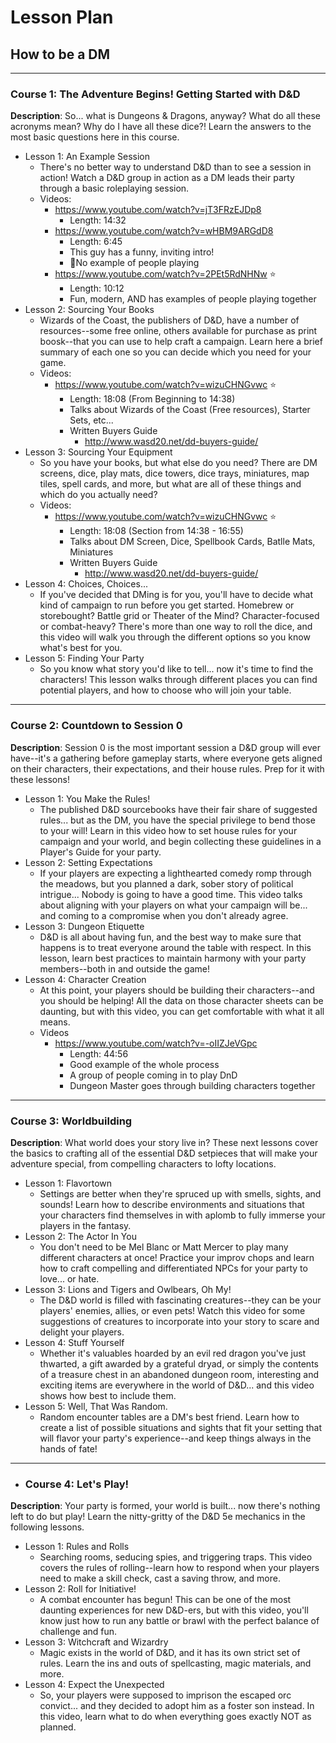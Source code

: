 # Lesson Plan

## How to be a DM

---

### Course 1: The Adventure Begins! Getting Started with D&D

**Description**: So... what is Dungeons & Dragons, anyway? What do all these acronyms mean? Why do I have all these dice?! Learn the answers to the most basic questions here in this course.

- Lesson 1: An Example Session
  - There's no better way to understand D&D than to see a session in action! Watch a D&D group in action as a DM leads their party through a basic roleplaying session.
  - Videos:
    - https://www.youtube.com/watch?v=jT3FRzEJDp8
      - Length: 14:32
    - https://www.youtube.com/watch?v=wHBM9ARGdD8  
      - Length: 6:45
      - This guy has a funny, inviting intro!
      - 🚫No example of people playing
    - https://www.youtube.com/watch?v=2PEt5RdNHNw ⭐️
      - Length: 10:12
      - Fun, modern, AND has examples of people playing together
- Lesson 2: Sourcing Your Books
  - Wizards of the Coast, the publishers of D&D, have a number of resources--some free online, others available for purchase as print boosk--that you can use to help craft a campaign. Learn here a brief summary of each one so you can decide which you need for your game.
  - Videos:
    - https://www.youtube.com/watch?v=wizuCHNGvwc ⭐️
      - Length: 18:08 (From Beginning to 14:38)
      - Talks about Wizards of the Coast (Free resources), Starter Sets, etc...
      - Written Buyers Guide
        - http://www.wasd20.net/dd-buyers-guide/
- Lesson 3: Sourcing Your Equipment
  - So you have your books, but what else do you need? There are DM screens, dice, play mats, dice towers, dice trays, miniatures, map tiles, spell cards, and more, but what are all of these things and which do you actually need?
  - Videos:
    - https://www.youtube.com/watch?v=wizuCHNGvwc ⭐️
      - Length: 18:08 (Section from 14:38 - 16:55)
      - Talks about DM Screen, Dice, Spellbook Cards, Batlle Mats, Miniatures
      - Written Buyers Guide
        - http://www.wasd20.net/dd-buyers-guide/
- Lesson 4: Choices, Choices...
  - If you've decided that DMing is for you, you'll have to decide what kind of campaign to run before you get started. Homebrew or storebought? Battle grid or Theater of the Mind? Character-focused or combat-heavy? There's more than one way to roll the dice, and this video will walk you through the different options so you know what's best for you.
- Lesson 5: Finding Your Party
  - So you know what story you'd like to tell... now it's time to find the characters! This lesson walks through different places you can find potential players, and how to choose who will join your table.
  

---

### Course 2: Countdown to Session 0

**Description**: Session 0 is the most important session a D&D group will ever have--it's a gathering before gameplay starts, where everyone gets aligned on their characters, their expectations, and their house rules. Prep for it with these lessons!

- Lesson 1: You Make the Rules!
  - The published D&D sourcebooks have their fair share of suggested rules... but as the DM, you have the special privilege to bend those to your will! Learn in this video how to set house rules for your campaign and your world, and begin collecting these guidelines in a Player's Guide for your party.
- Lesson 2: Setting Expectations
  - If your players are expecting a lighthearted comedy romp through the meadows, but you planned a dark, sober story of political intrigue... Nobody is going to have a good time. This video talks about aligning with your players on what your campaign will be... and coming to a compromise when you don't already agree.
- Lesson 3: Dungeon Etiquette
  - D&D is all about having fun, and the best way to make sure that happens is to treat everyone around the table with respect. In this lesson, learn best practices to maintain harmony with your party members--both in and outside the game!
- Lesson 4: Character Creation
  - At this point, your players should be building their characters--and you should be helping! All the data on those character sheets can be daunting, but with this video, you can get comfortable with what it all means.
  - Videos
    - https://www.youtube.com/watch?v=-oIIZJeVGpc
      - Length: 44:56
      - Good example of the whole process
      - A group of people coming in to play DnD
      - Dungeon Master goes through building characters together

---

### Course 3: Worldbuilding

**Description**: What world does your story live in? These next lessons cover the basics to crafting all of the essential D&D setpieces that will make your adventure special, from compelling characters to lofty locations.


- Lesson 1: Flavortown
  - Settings are better when they're spruced up with smells, sights, and sounds! Learn how to describe environments and situations that your characters find themselves in with aplomb to fully immerse your players in the fantasy.
- Lesson 2: The Actor In You
  - You don't need to be Mel Blanc or Matt Mercer to play many different characters at once! Practice your improv chops and learn how to craft compelling and differentiated NPCs for your party to love... or hate. 
- Lesson 3: Lions and Tigers and Owlbears, Oh My!
  - The D&D world is filled with fascinating creatures--they can be your players' enemies, allies, or even pets! Watch this video for some suggestions of creatures to incorporate into your story to scare and delight your players.
- Lesson 4: Stuff Yourself
  - Whether it's valuables hoarded by an evil red dragon you've just thwarted, a gift awarded by a grateful dryad, or simply the contents of a treasure chest in an abandoned dungeon room, interesting and exciting items are everywhere in the world of D&D... and this video shows how best to include them.
- Lesson 5: Well, That Was Random.
  - Random encounter tables are a DM's best friend. Learn how to create a list of possible situations and sights that fit your setting that will flavor your party's experience--and keep things always in the hands of fate!
  
---

  - ### Course 4: Let's Play!

**Description**: Your party is formed, your world is built... now there's nothing left to do but play! Learn the nitty-gritty of the D&D 5e mechanics in the following lessons.

- Lesson 1: Rules and Rolls
  - Searching rooms, seducing spies, and triggering traps. This video covers the rules of rolling--learn how to respond when your players need to make a skill check, cast a saving throw, and more.
- Lesson 2: Roll for Initiative!
  - A combat encounter has begun! This can be one of the most daunting experiences for new D&D-ers, but with this video, you'll know just how to run any battle or brawl with the perfect balance of challenge and fun.
-  Lesson 3: Witchcraft and Wizardry
   -  Magic exists in the world of D&D, and it has its own strict set of rules. Learn the ins and outs of spellcasting, magic materials, and more.
-  Lesson 4: Expect the Unexpected
   - So, your players were supposed to imprison the escaped orc convict... and they decided to adopt him as a foster son instead. In this video, learn what to do when everything goes exactly NOT as planned.